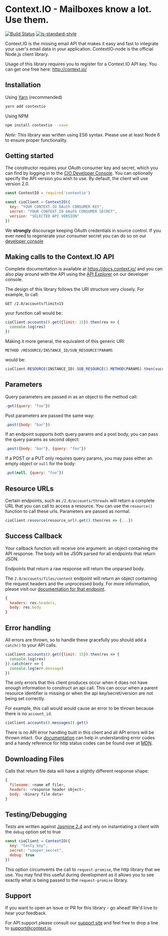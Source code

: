 Context.IO - Mailboxes know a lot. Use them.
============================================
[![Build Status](https://travis-ci.org/contextio/ContextIO-node.svg?branch=master)](https://travis-ci.org/contextio/ContextIO-node)
[![js-standard-style](https://img.shields.io/badge/code%20style-standard-brightgreen.svg)](http://standardjs.com/)

Context.IO is the missing email API that makes it easy and fast to integrate your user's email data in your application. ContextIO-node is the official Node.js client library.

Usage of this library requires you to register for a Context.IO API key. You can get one free here: http://context.io/


Installation
------------

Using [Yarn](https://yarnpkg.com/) (recommended)
```bash
yarn add contextio
```

Using NPM
``` bash
npm install contextio --save
```

_Note:_ This library was written using ES6 syntax. Please use at least Node 6 to ensure proper functionality.


Getting started
---------------

The constructor requires your OAuth consumer key and secret, which you can find by logging in to the [CIO Developer Console](https://console.context.io/). You can optionally specify the API version you wish to use. By default, the client will use version 2.0.

``` js
const ContextIO = require('contextio')

const cioClient = ContextIO({
  key: "YOUR CONTEXT.IO OAuth CONSUMER KEY",
  secret: "YOUR CONTEXT.IO OAuth CONSUMER SECRET",
  version: "SELECTED API VERSION"
})
```

We **strongly** discourage keeping OAuth credentials in source control. If you ever need to regenerate your consumer secret you can do so on our [developer console](https://console.context.io/#settings)


Making calls to the Context.IO API
----------------------------------

Complete documentation is available at https://docs.context.io/ and you can also play around with the API using the [API Explorer](https://console.context.io/#explore) on our developer console.

The design of this library follows the URI structure very closely. For example, to call:

``` http
GET /2.0/accounts?limit=15
```

your function call would be:

``` js
cioClient.accounts().get({limit: 15}).then(res => {
  console.log(res)
})
```

Making it more general, the equivalent of this generic URI:

``` http
METHOD /RESOURCE/INSTANCE_ID/SUB_RESOURCE?PARAMS
```

would be:

``` js
cioClient.RESOURCE(INSTANCE_ID).SUB_RESOURCE().METHOD(PARAMS).then(success_handler)
```

Parameters
----------------------------------
Query parameters are passed in as an object to the method call:

```js
.get({query: "foo"})
```

Post parameters are passed the same way:

```js
.post({body: "bar"})
```

If an endpoint supports both query params and a post body, you can pass the query params as second object:

```js
.post({body: "bar"}, {query: "foo"})
```

If a POST or a PUT only requires query params, you may pass either an empty object or `null` for the body:
```js
.put(null, {query: "foo"})
```


Resource URLs
----------------------------------
Certain endpoints, such as `/2.0/accounts/threads` will return a complete URL that you can call to access a resource. You can use the `resource()` function to call these urls. Parameters are passed as normal.

```js
cioClient.resource(resource_url).get().then(res => {...})
```

Success Callback
----------------
Your callback function will receive one argument: an object containing the API response. The body will be JSON parsed for all endpoints that return JSON.

Endpoints that return a raw response will return the unparsed body.

The `2.0/accounts/files/content` endpoint will return an object containing the request headers and the unprocessed body. For more information, please visit our [documentation for that endpoint](https://context.io/docs/2.0/accounts/files/content).
```js
{
  headers: res.headers,
  body: res.body
}
```

Error handling
--------------
All errors are thrown, so to handle these gracefully you should add a `catch()` to your API calls.

``` js
cioClient.accounts().get({limit: 15}).then(res => {
  console.log(res)
}).catch(err => {
  console.log(err.message)
})
```

The only errors that this client produces occur when it does not have enough information to construct an api call.
This can occur when a parent resource identifier is missing or when the api key/secret/version are not being set correctly.

For example, this call would would cause an error to be thrown because there is no `account_id`.
```js
cioClient.accounts().messages().get()
```

There is no API error handling built in this client and all API errors will be thrown intact. Our [documentation](https://context.io/docs/) can help in understanding error codes and a handy reference for http status codes can be found over at [MDN](https://developer.mozilla.org/en-US/docs/Web/HTTP/Response_codes).

Downloading Files
------
Calls that return file data will have a slightly different response shape:
```js
{
  filename: <name of file>,
  headers: <response header object>,
  body: <binary file data>
}
```

Testing/Debugging
-------
Tests are written against [Jasmine 2.4](http://jasmine.github.io/2.4/introduction.html) and rely on instantiating a client with the `debug` option set to true

```js
const cioClient = ContextIO({
  key: "testy_key",
  secret: "sooper_secret",
  debug: true
})
```

This option circumvents the call to `request-promise`, the http library that we use. You may find this useful during development as it allows you to see exactly what is being passed to the `request-promise` library.

Support
-------
If you want to open an issue or PR for this library - go ahead! We'd love to hear your feedback.

For API support please consult our [support site](http://support.context.io) and feel free to drop a line to [support@context.io](mailto:support@context.io).
